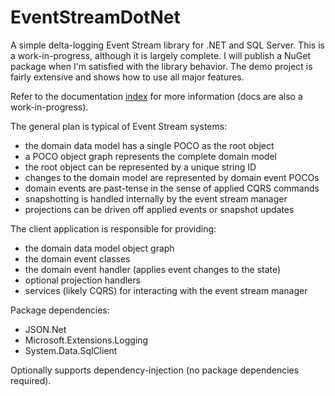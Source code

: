 # EventStreamDotNet

A simple delta-logging Event Stream library for .NET and SQL Server. This is a work-in-progress, although it is largely complete. I will publish a NuGet package when I'm satisfied with the library behavior. The demo project is fairly extensive and shows how to use all major features.

Refer to the documentation [index](Docs/index.md) for more information (docs are also a work-in-progress).

The general plan is typical of Event Stream systems:

* the domain data model has a single POCO as the root object
* a POCO object graph represents the complete domain model
* the root object can be represented by a unique string ID
* changes to the domain model are represented by domain event POCOs
* domain events are past-tense in the sense of applied CQRS commands
* snapshotting is handled internally by the event stream manager
* projections can be driven off applied events or snapshot updates

The client application is responsible for providing:

* the domain data model object graph
* the domain event classes
* the domain event handler (applies event changes to the state)
* optional projection handlers
* services (likely CQRS) for interacting with the event stream manager

Package dependencies:

* JSON.Net
* Microsoft.Extensions.Logging
* System.Data.SqlClient

Optionally supports dependency-injection (no package dependencies required).